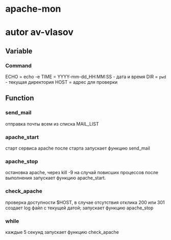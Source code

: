 # apache-mon
# autor av-vlasov
## Variable ##
### Command ###
ECHO = echo -e 
TIME = YYYY-mm-dd_HH:MM:SS - дата и время
DIR = `pwd` - текущая директория
HOST = адрес для проверки
## Function ##
### send_mail ###
 отправка почты всем из списка MAIL_LIST
### apache_start ###
 старт сервиса apache 
 после старта запускает функцию send_mail
### apache_stop ###
 остановка apache, через kill -9 на случай повисших процессов 
 после выполнения запускает функцию apache_start.
### check_apache ###
 проверка доступности $HOST, в случае отсутствия отклика 200 или 301 создает log файл с текущей датой;
 запускает функцию apache_stop
### while ###
 каждые 5 секунд запускает функцию check_apache 
